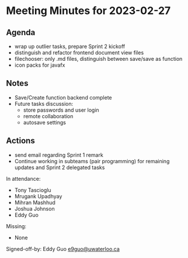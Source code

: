 # Meeting Minutes for 2023-02-27

## Agenda
* wrap up outlier tasks, prepare Sprint 2 kickoff
* distinguish and refactor frontend document view files
* filechooser: only .md files, distinguish between save/save as function
* icon packs for javafx

## Notes
* Save/Create function backend complete
* Future tasks discussion:
    * store passwords and user login
    * remote collaboration
    * autosave settings

## Actions
* send email regarding Sprint 1 remark
* Continue working in subteams (pair programming) for remaining updates and Sprint 2 delegated tasks


In attendance:
* Tony Tascioglu
* Mrugank Upadhyay
* Mihran Mashhud
* Joshua Johnson
* Eddy Guo

Missing:
* None

Signed-off-by: Eddy Guo <e9guo@uwaterloo.ca>
